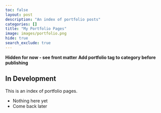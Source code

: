 ```yaml
---
toc: false
layout: post
description: "An index of portfolio posts"
categories: []
title: "My Portfolio Pages"
image: images/portfolio.png
hide: true
search_exclude: true
---
```

**Hidden for now - see front matter**
**Add portfolio tag to category before publishing**

## In Development

This is an index of portfolio pages.

- Nothing here yet
- Come back later
